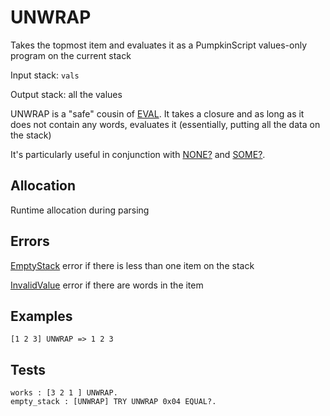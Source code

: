 # UNWRAP

Takes the topmost item and evaluates it as a PumpkinScript
values-only program on the current stack

Input stack: `vals`

Output stack: all the values

UNWRAP is a "safe" cousin of [EVAL](EVAL.md). It takes a closure
and as long as it does not contain any words, evaluates it (essentially,
putting all the data on the stack)

It's particularly useful in conjunction with [NONE?](NONEP.md) and
[SOME?](SOMEP.md).

## Allocation

Runtime allocation during parsing

## Errors

[EmptyStack](./ERRORS/EmptyStack.md) error if there is less than one item on the stack

[InvalidValue](./ERRORS/InvalidValue.md) error if there are words in the item


## Examples

```
[1 2 3] UNWRAP => 1 2 3
```

## Tests

```test
works : [3 2 1 ] UNWRAP.
empty_stack : [UNWRAP] TRY UNWRAP 0x04 EQUAL?.
```